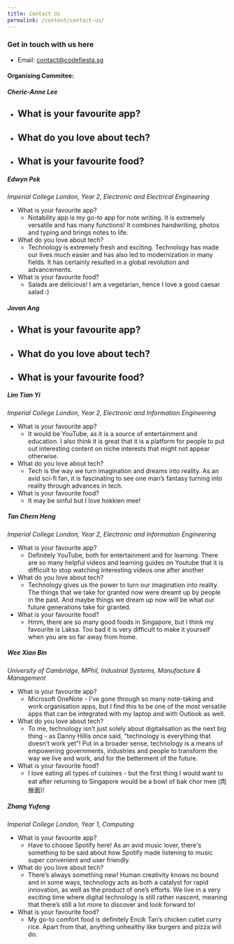```yaml
---
title: Contact Us
permalink: /content/contact-us/
---
```

### **Get in touch with us here**
- Email: <contact@codefiesta.sg>

#### Organising Commitee:

##### Cherie-Anne Lee
- What is your favourite app?
  - 
- What do you love about tech?
  - 
- What is your favourite food?
  - 

##### Edwyn Pek
<!-- ![edwyn]() -->
*Imperial College London, Year 2, Electronic and Electrical Engineering*

- What is your favourite app?
  - Notability app is my go-to app for note writing. It is extremely versatile and has many functions! It combines handwriting, photos and typing and brings notes to life.
- What do you love about tech?
  - Technology is extremely fresh and exciting. Technology has made our lives much easier and has also led to modernization in many fields. It has certainly resulted in a global revolution and advancements. 
- What is your favourite food?
  - Salads are delicious! I am a vegetarian, hence I love a good caesar salad :)

##### Jovan Ang
- What is your favourite app?
  - 
- What do you love about tech?
  - 
- What is your favourite food?
  - 

##### Lim Tian Yi
*Imperial College London, Year 2, Electronic and Information Engineering*

- What is your favourite app?
  - It would be YouTube, as it is a source of entertainment and education. I also think it is great that it is a platform for people to put out interesting content on niche interests that might not appear otherwise.
- What do you love about tech?
  - Tech is the way we turn imagination and dreams into reality. As an avid sci-fi fan, it is fascinating to see one man’s fantasy turning into reality through advances in tech.
- What is your favourite food?
  - It may be sinful but I love hokkien mee!

##### Tan Chern Heng
*Imperial College London, Year 2, Electronic and Information Engineering*

- What is your favourite app?
  - Definitely YouTube, both for entertainment and for learning. There are so many helpful videos and learning guides on Youtube that it is difficult to stop watching interesting videos one after another
- What do you love about tech?
  - Technology gives us the power to turn our imagination into reality. The things that we take for granted now were dreamt up by people in the past. And maybe things we dream up now will be what our future generations take for granted.
- What is your favourite food?
  - Hmm, there are so many good foods in Singapore, but I think my favourite is Laksa. Too bad it is very difficult to make it yourself when you are so far away from home.

##### Wee Xian Bin
*University of Cambridge, MPhil, Industrial Systems, Manufacture & Management*

- What is your favourite app?
  - Microsoft OneNote - I’ve gone through so many note-taking and work organisation apps, but I find this to be one of the most versatile apps that can be integrated with my laptop and with Outlook as well.
- What do you love about tech?
  - To me, technology isn’t just solely about digitalisation as the next big thing - as Danny Hillis once said, “technology is everything that doesn’t work yet”! Put in a broader sense, technology is a means of empowering governments, industries and people to transform the way we live and work, and for the betterment of the future.
- What is your favourite food?
  - I love eating all types of cuisines - but the first thing I would want to eat after returning to Singapore would be a bowl of bak chor mee (肉脞面)!

##### Zhang Yufeng
*Imperial College London, Year 1, Computing*

- What is your favourite app?
  - Have to choose Spotify here! As an avid music lover, there's something to be said about how Spotify made listening to music super convenient and user friendly.
- What do you love about tech?
  - There’s always something new! Human creativity knows no bound and in some ways, technology acts as both a catalyst for rapid innovation, as well as the product of one’s efforts. We live in a very exciting time where digital technology is still rather nascent, meaning that there’s still a lot more to discover and look forward to!
- What is your favourite food?
  - My go-to comfort food is definitely Encik Tan’s chicken cutlet curry rice. Apart from that, anything unhealthy like burgers and pizza will do.